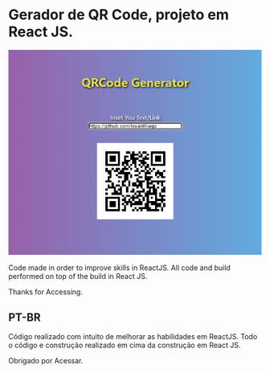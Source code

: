 # Gerador de QR Code, projeto em React JS.

<img src="https://raw.githubusercontent.com/losanthiago/qrcode-generator-react/master/exemple.png" alt="exemple">

Code made in order to improve skills in ReactJS.
All code and build performed on top of the build in React JS.

Thanks for Accessing.

## PT-BR
Código realizado com intuito de melhorar as habilidades em ReactJS.
Todo o código e construção realizado em cima da construção em React JS.

Obrigado por Acessar.